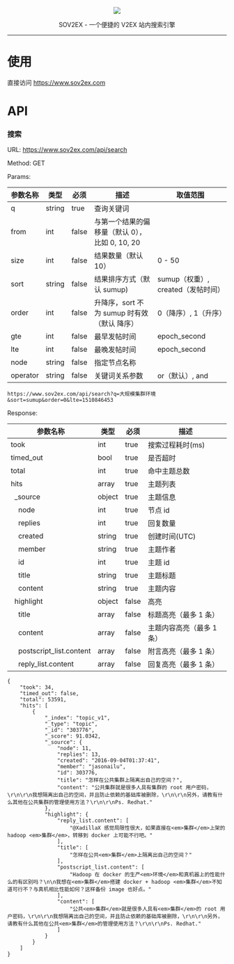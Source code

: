 <p align="center"><img src="http://ksria.com/sov2ex/assets/images/logo@2x.png" /></p>
<p align="center">SOV2EX - 一个便捷的 V2EX 站内搜索引擎</p>

***

# 使用
直接访问 https://www.sov2ex.com

# API

### 搜索
URL: https://www.sov2ex.com/api/search

Method: GET

Params:

| 参数名称 | 类型 | 必须 | 描述 | 取值范围 |
| --- | --- | --- | --- | --- |
| q | string | true | 查询关键词 | |
| from | int | false | 与第一个结果的偏移量（默认 0），比如 0, 10, 20 | |
| size | int | false | 结果数量（默认 10） | 0 - 50 |
| sort | string | false | 结果排序方式（默认 sumup)| sumup（权重）, created（发帖时间）|
| order | int | false | 升降序，sort 不为 sumup 时有效（默认 降序） | 0（降序）, 1（升序） |
| gte | int | false | 最早发帖时间 | epoch_second |
| lte | int | false | 最晚发帖时间 | epoch_second |
| node | string | false | 指定节点名称 | |
| operator | string | false | 关键词关系参数 | or（默认）, and |

```
https://www.sov2ex.com/api/search?q=大规模集群环境&sort=sumup&order=0&lte=1510846453
```

Response:

| 参数名称 | 类型 | 必须 | 描述 |
| --- | --- | --- | --- |
| took | int | true | 搜索过程耗时(ms) |
| timed_out | bool | true | 是否超时 |
| total | int | true | 命中主题总数 |
| hits | array | true | 主题列表 |
| &nbsp;&nbsp;_source | object | true | 主题信息 |
| &nbsp;&nbsp;&nbsp;&nbsp;node | int | true | 节点 id |
| &nbsp;&nbsp;&nbsp;&nbsp;replies | int | true | 回复数量 |
| &nbsp;&nbsp;&nbsp;&nbsp;created | string | true | 创建时间(UTC) |
| &nbsp;&nbsp;&nbsp;&nbsp;member | string | true | 主题作者 |
| &nbsp;&nbsp;&nbsp;&nbsp;id | int | true | 主题 id |
| &nbsp;&nbsp;&nbsp;&nbsp;title | string | true | 主题标题 |
| &nbsp;&nbsp;&nbsp;&nbsp;content | string | true | 主题内容 |
| &nbsp;&nbsp;highlight | object | false | 高亮 |
| &nbsp;&nbsp;&nbsp;&nbsp;title | array | false | 标题高亮（最多 1 条） |
| &nbsp;&nbsp;&nbsp;&nbsp;content | array | false | 主题内容高亮（最多 1 条） |
| &nbsp;&nbsp;&nbsp;&nbsp;postscript_list.content | array | false | 附言高亮（最多 1 条） |
| &nbsp;&nbsp;&nbsp;&nbsp;reply_list.content | array | false | 回复高亮（最多 1 条） |

```
{
    "took": 34,
    "timed_out": false,
    "total": 53591,
    "hits": [
        {
            "_index": "topic_v1",
            "_type": "topic",
            "_id": "303776",
            "_score": 91.0342,
            "_source": {
                "node": 11,
                "replies": 13,
                "created": "2016-09-04T01:37:41",
                "member": "jasonailu",
                "id": 303776,
                "title": "怎样在公共集群上隔离出自己的空间？",
                "content": "公共集群就是很多人具有集群的 root 用户密码，\r\n\r\n我想隔离出自己的空间，并且防止依赖的基础库被删除，\r\n\r\n另外，请教有什么其他在公共集群的管理使用方法？\r\n\r\nPs. Redhat."
            },
            "highlight": {
                "reply_list.content": [
                    "@XadillaX 感觉局限性很大，如果直接在<em>集群</em>上架的 hadoop <em>集群</em>，转移到 docker 上可能不行吧。"
                ],
                "title": [
                    "怎样在公共<em>集群</em>上隔离出自己的空间？"
                ],
                "postscript_list.content": [
                    "Hadoop 在 docker 的生产<em>环境</em>和真机器上的性能什么的有区别吗？\n\n我想在<em>集群</em>搭建 docker + hadoop <em>集群</em>不知道可行不？与真机相比性能如何？这样备份 image 也好点。"
                ],
                "content": [
                    "公共<em>集群</em>就是很多人具有<em>集群</em>的 root 用户密码，\r\n\r\n我想隔离出自己的空间，并且防止依赖的基础库被删除，\r\n\r\n另外，请教有什么其他在公共<em>集群</em>的管理使用方法？\r\n\r\nPs. Redhat."
                ]
            }
        }
    ]
}
```


